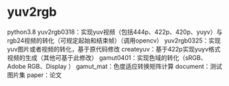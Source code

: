 # yuv2rgb
python3.8
yuv2rgb0318：实现yuv视频（包括444p、422p、420p、yuyv）与rgb24视频的转化（可规定起始和结束帧）（调用opencv）
yuv2rgb0325：实现yuv图片或者视频的转化，基于原代码修改
createyuv：基于422p实现yuyv格式视频的生成（其他可基于此修改）
gamut0401：实现色域的转化（sRGB、Adobe RGB、Display ）
gamut_mat：色度适应转换矩阵计算
document：测试图片集
paper：论文

